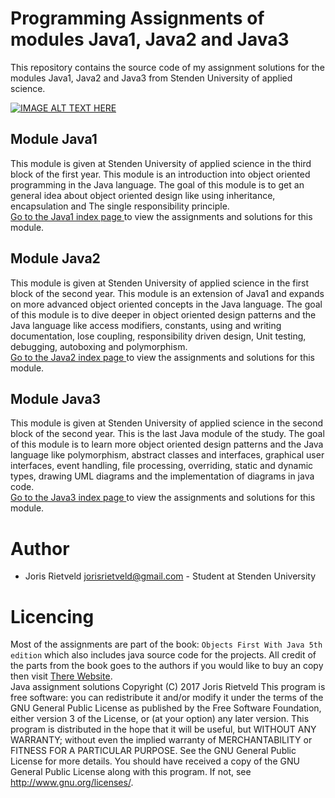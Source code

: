 # Programming Assignments of modules Java1, Java2 and Java3
This repository contains the source code of my assignment solutions for the modules Java1, Java2 and Java3 from
Stenden University of applied science.

[![IMAGE ALT TEXT HERE](https://img.youtube.com/vi/b-Cr0EWwaTk/0.jpg)](https://www.youtube.com/watch?v=b-Cr0EWwaTk)

## Module Java1
This module is given at Stenden University of applied science in the third block of the first year. This module
is an introduction into object oriented programming in the Java language. The goal of this module is to get an general
idea about object oriented design like using inheritance, encapsulation and The single responsibility principle.<br>
[Go to the Java1 index page ](Java1/README.md) to view the assignments and solutions for this module.

## Module Java2
This module is given at Stenden University of applied science in the first block of the second year. This module
is an extension of Java1 and expands on more advanced object oriented concepts in the Java language. The goal of 
this module is to dive deeper in object oriented design patterns and the Java language like access modifiers, constants,
using and writing documentation, lose coupling, responsibility driven design, Unit testing, debugging, autoboxing and
polymorphism.<br>
[Go to the Java2 index page ](Java2/README.md) to view the assignments and solutions for this module.

## Module Java3
This module is given at Stenden University of applied science in the second block of the second year. This is the last 
Java module of the study. The goal of this module is to learn more object oriented design patterns and the Java language
like polymorphism, abstract classes and interfaces, graphical user interfaces, event handling, file processing, overriding,
static and dynamic types, drawing UML diagrams and the implementation of diagrams in java code.<br>
[Go to the Java3 index page ](Java3/README.md) to view the assignments and solutions for this module.

# Author
 - Joris Rietveld <jorisrietveld@gmail.com> - Student at Stenden University

# Licencing
Most of the assignments are part of the book: `Objects First With Java 5th edition` which also includes java source 
code for the projects. All credit of the parts from the book goes to the authors if you would like to buy an copy then
visit [There Website](https://www.pearson.com/us/higher-education/program/Barnes-Objects-First-with-Java-A-Practical-Introduction-Using-Blue-J-6th-Edition/PGM333726.html).
<br>
Java assignment solutions Copyright (C) 2017 Joris Rietveld
This program is free software: you can redistribute it and/or modify it under the terms of the GNU General Public License as published by the Free Software Foundation, either version 3 of the License, or (at your option) any later version.
This program is distributed in the hope that it will be useful, but WITHOUT ANY WARRANTY; without even the implied warranty of MERCHANTABILITY or FITNESS FOR A PARTICULAR PURPOSE. See the GNU General Public License for more details.
You should have received a copy of the GNU General Public License along with this program. If not, see http://www.gnu.org/licenses/.
